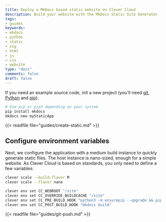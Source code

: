 ```yaml
---
title: Deploy a MkDocs based static website on Clever Cloud
description: Build your website with the MkDocs Static Site Generator (SSG) and host it on Clever Cloud. No dedicated runner needed.
tags:
- guides
keywords:
- mkdocs
- python
- static
- ssg
- html
- js
- css
- website
type: "docs"
comments: false
draft: false
---
```

If you need an example source code, init a new project (you'll need [git](https://git-scm.com/book/en/v2/Getting-Started-Installing-Git), [Python](https://wiki.python.org/moin/BeginnersGuide/Download) and [pip](https://pip.pypa.io/en/stable/installation/)): 
```bash
# Use pip or pip3 depending on your system
pip install mkdocs 
mkdocs new myStaticApp
```

{{< readfile file="guides/create-static.md" >}}

## Configure environment variables
Next, we configure the application with a medium build instance to quickly generate static files. The host instance is nano-sized, enough for a simple website. As Clever Cloud is based on standards, you only need to define a few variables:
```bash
clever scale --build-flavor M
clever scale --flavor nano

clever env set CC_WEBROOT "/site"
clever env set CC_OVERRIDE_BUILDCACHE "/site"
clever env set CC_PRE_BUILD_HOOK "python3 -m ensurepip --upgrade && pip3 install mkdocs"
clever env set CC_POST_BUILD_HOOK "mkdocs build"
```

{{< readfile file="guides/git-push.md" >}}